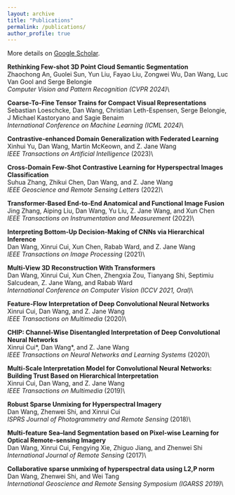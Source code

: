 ```yaml
---
layout: archive
title: "Publications"
permalink: /publications/
author_profile: true
---
```


More details on [Google Scholar](https://scholar.google.com/citations?user=tHbMyNoAAAAJ).

**Rethinking Few-shot 3D Point Cloud Semantic Segmentation**\
Zhaochong An, Guolei Sun, Yun Liu, Fayao Liu, Zongwei Wu, Dan Wang, Luc Van Gool and Serge Belongie\
*Computer Vision and Pattern Recognition (CVPR 2024)*\
<!-- [arxiv](https://arxiv.org/abs/2405.02771) |
[project website](https://vishalned.github.io/mmearth/) |
[code-data](https://github.com/vishalned/MMEarth-data) |
[code-model](https://github.com/vishalned/MMEarth-train)  -->

**Coarse-To-Fine Tensor Trains for Compact Visual Representations**\
Sebastian Loeschcke, Dan Wang, Christian Leth-Espensen, Serge Belongie, J Michael Kastoryano and Sagie Benaim\
*International Conference on Machine Learning (ICML 2024)*\
<!-- [project website](https://langnico.github.io/fine-grained-osr/) -->


**Contrastive-enhanced Domain Generalization with Federated Learning**\
Xinhui Yu, Dan Wang, Martin McKeown, and Z. Jane Wang\
*IEEE Transactions on Artificial Intelligence* (2023)\
<!-- [article](https://www.nature.com/articles/s41559-023-02206-6) | 
[arxiv](https://arxiv.org/pdf/2204.08322.pdf) | 
[project website](https://langnico.github.io/globalcanopyheight/) |
[explore maps](https://nlang.users.earthengine.app/view/global-canopy-height-2020) | 
[code](https://github.com/langnico/global-canopy-height-model) -->

**Cross-Domain Few-Shot Contrastive Learning for Hyperspectral Images Classification**\
Suhua Zhang, Zhikui Chen, Dan Wang, and Z. Jane Wang\
*IEEE Geoscience and Remote Sensing Letters* (2022)\
<!-- [article](https://doi.org/10.1126/sciadv.adh4097) | 
[download maps](https://doi.org/10.5281/zenodo.8154445) -->


**Transformer-Based End-to-End Anatomical and Functional Image Fusion**\
Jing Zhang, Aiping Liu, Dan Wang, Yu Liu, Z. Jane Wang, and Xun Chen\
*IEEE Transactions on Instrumentation and Measurement* (2022)\
<!-- [article](https://doi.org/10.1038/s43016-023-00751-8) | 
[code](https://github.com/D1noFuzi/cocoamapping) |
[explore maps](https://nk.users.earthengine.app/view/cocoa-map)  -->

**Interpreting Bottom-Up Decision-Making of CNNs via Hierarchical Inference**\
Dan Wang, Xinrui Cui, Xun Chen, Rabab Ward, and Z. Jane Wang\
*IEEE Transactions on Image Processing* (2021)\
<!-- Committee: Prof. Dr. Konrad Schindler (ETH Zurich), 
Prof. Dr. Jan Dirk Wegner (University of Zurich), 
Prof. Dr. Walter Jetz (Yale University),
Dr. Habil. Bertrand Le Saux (European Space Agency)\
[pdf](https://doi.org/10.3929/ethz-b-000554994) -->

**Multi-View 3D Reconstruction With Transformers**\
Dan Wang, Xinrui Cui, Xun Chen, Zhengxia Zou, Tianyang Shi, Septimiu Salcudean, Z. Jane Wang, and Rabab Ward\
*International Conference on Computer Vision (ICCV 2021, Oral)*\
<!-- [pdf](https://arxiv.org/pdf/2107.07431.pdf) | 
[explore maps](https://nlang.users.earthengine.app/view/canopy-height-and-carbon-stock-southeast-asia-2020) | 
[download maps](http://doi.org/10.5281/zenodo.5012448) -->

**Feature-Flow Interpretation of Deep Convolutional Neural Networks**\
Xinrui Cui, Dan Wang, and Z. Jane Wang\
*IEEE Transactions on Multimedia* (2020)\
<!-- [pdf](https://doi.org/10.1016/j.rse.2021.112760) | 
[code](https://github.com/langnico/GEDI-BDL) | 
[demo dataset](https://share.phys.ethz.ch/~pf/nlangdata/GEDI_BDL_demo.zip) | 
[download map]( https://doi.org/10.5281/zenodo.5112904) -->

**CHIP: Channel-Wise Disentangled Interpretation of Deep Convolutional Neural Networks**\
Xinrui Cui*, Dan Wang*, and Z. Jane Wang\
*IEEE Transactions on Neural Networks and Learning Systems* (2020)\
<!-- [pdf](https://doi.org/10.5194/hess-25-2567-2021) | 
[code](https://github.com/langnico/GRAINet) | 
[demo dataset](https://share.phys.ethz.ch/~pf/nlangdata/GRAINet_demo_data.zip) -->

**Multi-Scale Interpretation Model for Convolutional Neural Networks: Building Trust Based on Hierarchical Interpretation**\
Xinrui Cui, Dan Wang, and Z. Jane Wang\
*IEEE Transactions on Multimedia* (2019)\
<!-- [pdf](https://arxiv.org/pdf/1904.13270.pdf) | 
[download maps](https://share.phys.ethz.ch/~pf/nlangdata/gabon_canopy_height_2017.zip) -->

**Robust Sparse Unmixing for Hyperspectral Imagery**\
Dan Wang, Zhenwei Shi, and Xinrui Cui\
*ISPRS Journal of Photogrammetry and Remote Sensing* (2018)\
<!-- **[AWARDED BEST PAPER OF THE ISPRS JOURNAL IN 2018](https://www.isprs.org/society/awards/helava/2018.aspx)**\
[pdf](https://arxiv.org/pdf/1910.02675.pdf) | 
[project website](https://registree.ethz.ch/) -->

**Multi-feature Sea–land Segmentation based on Pixel-wise Learning for Optical Remote-sensing Imagery**\
Dan Wang, Xinrui Cui, Fengying Xie, Zhiguo Jiang, and Zhenwei Shi\
*International Journal of Remote Sensing* (2017)\
<!-- [pdf](https://arxiv.org/pdf/1904.13270.pdf) | 
[download maps](https://share.phys.ethz.ch/~pf/nlangdata/gabon_canopy_height_2017.zip) -->

**Collaborative sparse unmixing of hyperspectral data using L2,P norm**\
Dan Wang, Zhenwei Shi, and Wei Tang\
*International Geoscience and Remote Sensing Symposium (IGARSS 2019)*\
<!-- [pdf](https://arxiv.org/pdf/1904.13270.pdf) | 
[download maps](https://share.phys.ethz.ch/~pf/nlangdata/gabon_canopy_height_2017.zip) -->

